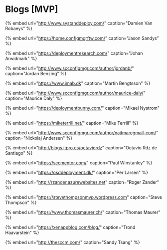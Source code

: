 # Blogs \[MVP\]

{% embed url="http://www.systanddeploy.com/" caption="Damien Van Robaeys" %}

{% embed url="https://home.configmgrftw.com/" caption="Jason Sandys" %}

{% embed url="https://deploymentresearch.com/" caption="Johan Arwidmark" %}

{% embed url="http://www.scconfigmgr.com/author/jordanb/" caption="Jordan Benzing" %}

{% embed url="https://www.imab.dk" caption="Martin Bengtsson" %}

{% embed url="http://www.scconfigmgr.com/author/maurice-daly/" caption="Maurice Daly" %}

{% embed url="https://deploymentbunny.com/" caption="Mikael Nystrom" %}

{% embed url="https://miketerrill.net/" caption="Mike Terrill" %}

{% embed url="http://www.scconfigmgr.com/author/najtmaregmail-com/" caption="Nickolaj Andersen" %}

{% embed url="http://blogs.itpro.es/octaviordz" caption="Octavio Rdz de Santiago" %}

{% embed url="https://sccmentor.com/" caption="Paul Winstanley" %}

{% embed url="https://osddeployment.dk/" caption="Per Larsen" %}

{% embed url="http://rzander.azurewebsites.net" caption="Roger Zander" %}

{% embed url="https://stevethompsonmvp.wordpress.com" caption="Steve Thompson" %}

{% embed url="https://www.thomasmaurer.ch/" caption="Thomas Maurer" %}

{% embed url="https://xenappblog.com/blog/" caption="Trond Haavarstein" %}

{% embed url="http://thesccm.com/" caption="Sandy Tsang" %}

  








